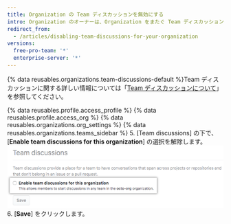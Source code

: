 ```yaml
---
title: Organization の Team ディスカッションを無効にする
intro: Organization のオーナーは、Organization をまたぐ Team ディスカッションの無効化か有効化を選択できます。
redirect_from:
  - /articles/disabling-team-discussions-for-your-organization
versions:
  free-pro-team: '*'
  enterprise-server: '*'
---
```


{% data reusables.organizations.team-discussions-default %}Team ディスカッションに関する詳しい情報については「[Team ディスカッションについて](/articles/about-team-discussions)」を参照してください。

{% data reusables.profile.access_profile %}
{% data reusables.profile.access_org %}
{% data reusables.organizations.org_settings %}
{% data reusables.organizations.teams_sidebar %}
5. [Team discussions] の下で、[**Enable team discussions for this organization**] の選択を解除します。 ![Organization の Team ディスカッションを有効化または無効化するチェックボックス](/assets/images/help/settings/enable-team-discussions-for-org-checkbox.png)
6. [**Save**] をクリックします。
